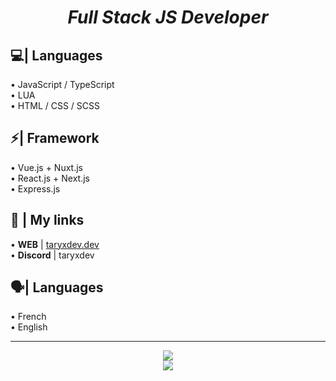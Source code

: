 <h1 align="center"><em>Full Stack JS Developer</em></h1>

## 💻| Languages
• JavaScript / TypeScript<br />
• LUA<br />
• HTML / CSS / SCSS

## ⚡| Framework 
• Vue.js + Nuxt.js<br />
• React.js + Next.js<br />
• Express.js<br />

## 🔗 | My links
• **WEB** | [taryxdev.dev](https://taryxdev.dev)<br />
• **Discord** | taryxdev

## 🗣️| Languages
• French<br />
• English

<hr />
<p align="center"><a href="#">
<img src="https://github-readme-stats.vercel.app/api?username=taryxdev&count_private=true&show_icons=true&theme=tokyonight&card_width=450" /><br />

<img src="https://github-readme-stats.vercel.app/api/top-langs/?username=taryxdev&hide=css&layout=compact&theme=tokyonight&card_width=450" />
  </a></p>
